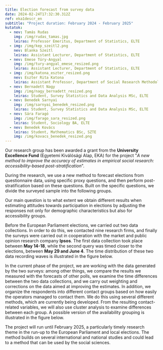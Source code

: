 ```yaml
---
title: Election forecast from survey data
date: 2024-02-24T17:32:30.312Z
ref: eka1descr_en
subtitle: "Project duration: February 2024 - February 2025"
kutatok:
  - nev: Tamás Rudas
    img: /img/rudas_tamas.jpg
    leiras: Professor Emeritus, Department of Statistics, ELTE
  - img: /img/kep_szeitl2.png
    nev: Blanka Szeitl
    leiras: Assistant Lecturer, Department of Statistics, ELTE
  - nev: Emese Túry-Angyal
    img: /img/tury-angyal_emese_resized.png
    leiras: Assistant Lecturer, Department of Statistics, ELTE
  - img: /img/katona_eszter_resized.png
    nev: Eszter Rita Katona
    leiras: Assistant Professor, Department of Social Research Methodology, ELTE
  - nev: Bernadett Nagy
    img: /img/nagy_bernadett_resized.png
    leiras: Student, Survey Statistics and Data Analysis MSc, ELTE
  - nev: Benedek Sarnyai
    img: /img/sarnyai_benedek_resized.png
    leiras: Student, Survey Statistics and Data Analysis MSc, ELTE
  - nev: Sára Faragó
    img: /img/farago_sara_resized.png
    leiras: Student, Sociology BA, ELTE
  - nev: Benedek Kovács
    leiras: Student, Mathematics BSc, SZTE
    img: /img/kovacs_benedek_resized.png
---
```

Our research group has been awarded a grant from the **University Excellence Fund** (Egyetemi Kiválósági Alap, EKA) for the project "*A new method to improve the accuracy of estimates in empirical social research: accessibility-based post-stratification*".

During the research, we use a new method to forecast elections from questionnaire data, using specific proxy questions, and then perform post-stratification based on these questions. Built on the specific questions, we divide the surveyed sample into the following groups.

Our main question is to what extent we obtain different results when estimating attitudes towards participation in elections by adjusting the responses not only for demographic characteristics but also for accessibility groups. 

Before the European Parliament elections, we carried out two data collections. In order to do this, we contacted nine research firms, and finally the surveys were carried out in cooperation with the market and public opinion research company **Ipsos**. The first data collection took place between **May 14-18**, while the second query was timed closer to the elections, between **May 29 and June 4**. The time distribution of these two data recording waves is illustrated in the figure below.

In the current phase of the project, we are working with the data generated by the two surveys: among other things, we compare the results we measured with the forecasts of other polls, we examine the time differences between the two data collections, and we carry out weighting and corrections on the data aimed at improving the estimates. In addition, we organize the respondents into different contact groups based on how easily the operators managed to contact them. We do this using several different methods, which are currently being developed. From the resulting contact-related variables, we will also use cluster analysis to examine differences between each group. A possible version of the availability grouping is illustrated in the figure below.

The project will run until February 2025, a particularly timely research theme in the run-up to the European Parliament and local elections. The method builds on several international and national studies and could lead to a method that can be used by the social sciences.
